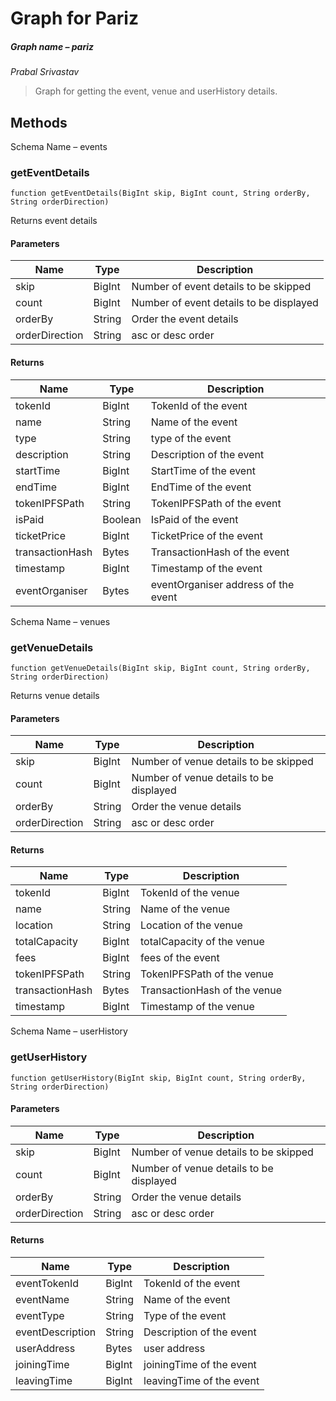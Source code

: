 # Graph for Pariz
##### Graph name – pariz

*Prabal Srivastav*

> Graph for getting the event, venue and userHistory details.





## Methods
Schema Name – events

### getEventDetails

```solidity
function getEventDetails(BigInt skip, BigInt count, String orderBy, String orderDirection)
```

Returns event details


#### Parameters

| Name | Type | Description |
|---|---|---|
| skip | BigInt | Number of event details to be skipped|
| count | BigInt | Number of event details to be displayed|
| orderBy | String | Order the event details|
| orderDirection | String | asc or desc order|


#### Returns

| Name | Type | Description |
|---|---|---|
| tokenId | BigInt | TokenId of the event |
| name | String | Name of the event |
| type | String | type of the event |
| description | String | Description of the event |
| startTime | BigInt | StartTime of the event |
| endTime | BigInt | EndTime of the event |
| tokenIPFSPath | String | TokenIPFSPath of the event |
| isPaid | Boolean | IsPaid of the event |
| ticketPrice | BigInt | TicketPrice of the event |
| transactionHash | Bytes | TransactionHash of the event |
| timestamp | BigInt | Timestamp of the event |
| eventOrganiser | Bytes | eventOrganiser address of the event | 

Schema Name – venues
### getVenueDetails

```solidity
function getVenueDetails(BigInt skip, BigInt count, String orderBy, String orderDirection)
```

Returns venue details



#### Parameters

| Name | Type | Description |
|---|---|---|
| skip | BigInt | Number of venue details to be skipped|
| count | BigInt | Number of venue details to be displayed|
| orderBy | String | Order the venue details|
| orderDirection | String | asc or desc order|


#### Returns

| Name | Type | Description |
|---|---|---|
| tokenId | BigInt | TokenId of the venue |
| name | String | Name of the venue |
| location | String | Location of the venue |
| totalCapacity | BigInt | totalCapacity of the venue |
| fees | BigInt | fees of the event |
| tokenIPFSPath | String | TokenIPFSPath of the venue |
| transactionHash | Bytes | TransactionHash of the venue |
| timestamp | BigInt | Timestamp of the venue |



Schema Name – userHistory
### getUserHistory

```solidity
function getUserHistory(BigInt skip, BigInt count, String orderBy, String orderDirection)
```


#### Parameters

| Name | Type | Description |
|---|---|---|
| skip | BigInt | Number of venue details to be skipped|
| count | BigInt | Number of venue details to be displayed|
| orderBy | String | Order the venue details|
| orderDirection | String | asc or desc order|


#### Returns

| Name | Type | Description |
|---|---|---|
| eventTokenId | BigInt | TokenId of the event |
| eventName | String | Name of the event |
| eventType | String | Type of the event |
| eventDescription | String | Description of the event |
| userAddress | Bytes | user address | 
| joiningTime | BigInt | joiningTime of the event |
| leavingTime | BigInt | leavingTime of the event |